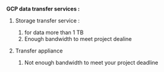 **GCP data transfer services :**

1. Storage transfer service :
   1. for data more than 1 TB
   2. Enough bandwidth to meet project dealine

2. Transfer appliance
   1. Not enough bandwidth to meet your project deadline


